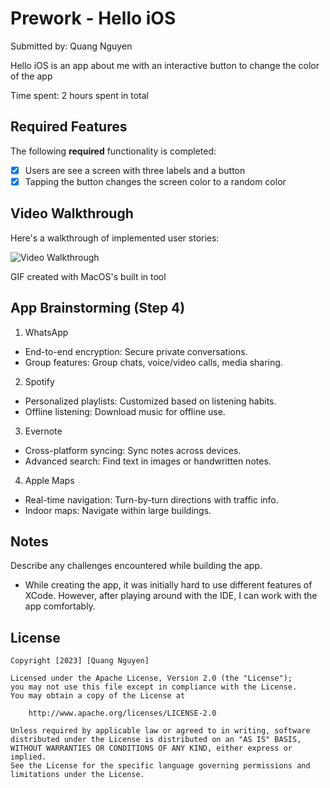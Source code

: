 # Prework - Hello iOS

Submitted by: Quang Nguyen

Hello iOS is an app about me with an interactive button to change the color of the app

Time spent: 2 hours spent in total

## Required Features

The following **required** functionality is completed:

- [x] Users are see a screen with three labels and a button
- [x] Tapping the button changes the screen color to a random color
 
## Video Walkthrough

Here's a walkthrough of implemented user stories:

<img src='https://i.imgur.com/AyJOgqH.gif' title='Video Walkthrough' width='' alt='Video Walkthrough' />

<!-- Replace this with whatever GIF tool you used! -->
GIF created with MacOS's built in tool

## App Brainstorming (Step 4)
1. WhatsApp
- End-to-end encryption: Secure private conversations.
- Group features: Group chats, voice/video calls, media sharing.
2. Spotify
- Personalized playlists: Customized based on listening habits.
- Offline listening: Download music for offline use.
3. Evernote
- Cross-platform syncing: Sync notes across devices.
- Advanced search: Find text in images or handwritten notes.
4. Apple Maps
- Real-time navigation: Turn-by-turn directions with traffic info.
- Indoor maps: Navigate within large buildings.

## Notes

Describe any challenges encountered while building the app.
- While creating the app, it was initially hard to use different features of XCode. However, after playing around with the IDE, I can work with the app comfortably.

## License

    Copyright [2023] [Quang Nguyen]

    Licensed under the Apache License, Version 2.0 (the "License");
    you may not use this file except in compliance with the License.
    You may obtain a copy of the License at

        http://www.apache.org/licenses/LICENSE-2.0

    Unless required by applicable law or agreed to in writing, software
    distributed under the License is distributed on an "AS IS" BASIS,
    WITHOUT WARRANTIES OR CONDITIONS OF ANY KIND, either express or implied.
    See the License for the specific language governing permissions and
    limitations under the License.